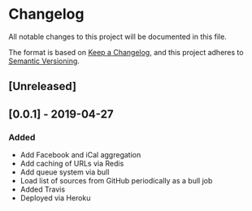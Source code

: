 # Changelog
All notable changes to this project will be documented in this file.

The format is based on [Keep a Changelog](https://keepachangelog.com/en/1.0.0/),
and this project adheres to [Semantic Versioning](https://semver.org/spec/v2.0.0.html).

## [Unreleased]

## [0.0.1] - 2019-04-27
### Added
- Add Facebook and iCal aggregation
- Add caching of URLs via Redis
- Add queue system via bull
- Load list of sources from GitHub periodically as a bull job
- Added Travis
- Deployed via Heroku
